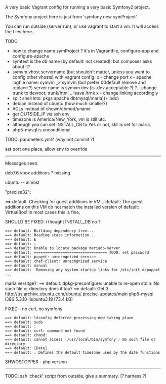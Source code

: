 A very basic Vagrant config for running a very basic Symfony2 project.

The Symfony project here is just from 'symfony new symProject'

You can run outside (server:run), or use vagrant to start a vm.
It will access the files here.


TODO
 - how to change name symProject  ? it's in Vagrantfile, configure-app and configure-apache
 - symtest is the db name (by default:  not created).  but composer asks about it?
 - symvm vhost servername (but shouldn't matter, unless you want to config other vhosts)
with vagrant config: 
x - change port
x  - apache logfile name:  symvm _> symvm (but prefer 00default remove and replace ?)
    server name is symvm.dev (is .dev acceptable ?)
? - change trunk to devroot;  trunk/html ..
  leave /trnk
x - change linking accordingly
 - split shell into:  pkgs apache db(mysql/maria)(+ pdo)
 - debian instead of ubuntu (how much smaller?)
 - ACLs instead of chown/chmod/uname
 -  get OUTSIDE_IP via ssh env
 - timezone is America/New_York, vm is still utc.
 - although you can set INSTALL_DB to Yes or not, still is set for maria.
 - php5-mysql is unconditional.

TODO: 
 parameters.yml?  (why not commit ?)

set port one place, allow env to override


____________________________________________
Messages seen:

deb7.6 vbox additions ?  missing.


ubuntu  -- almost





"precise32":  


==> default: Checking for guest additions in VM...
    default: The guest additions on this VM do not match the installed version of
    default: VirtualBox! In most cases this is fine, 


SHOULD BE FIXED:  i thought INSTALL_DB no ? 

    ==> default: Building dependency tree...
    ==> default: Reading state information...
    ==> default: E
    ==> default: : 
    ==> default: Unable to locate package mariadb-server
    ==> default: ================================= TODO: set password
    ==> default: puppet: unrecognized service
    ==> default: chef-client: unrecognized service
    ==> default: manual
    ==> default:  Removing any system startup links for /etc/init.d/puppet ...

maria versitge?:
    ==> default: dpkg-preconfigure: unable to re-open stdin: No such file or directory
does it too?
    ==> default: Get:3 http://us.archive.ubuntu.com/ubuntu/ precise-updates/main php5-mysql i386 5.3.10-1ubuntu3.19 [73.4 kB]

FIXED - no curl,  no symfony

    ==> default: ldconfig deferred processing now taking place
    ==> default: sudo
    ==> default: : 
    ==> default: curl: command not found
    ==> default: chmod: 
    ==> default: cannot access `/usr/local/bin/symfony': No such file or directory
    ==> default: [Date]
    ==> default: ; Defines the default timezone used by the date functions


SHWOSTOPPER -  php version


_______________________________________________________

TODO:
ssh 'check' script from outside, give a summary.
(? harness ?)
